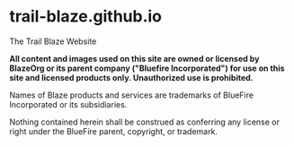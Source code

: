 # trail-blaze.github.io
The Trail Blaze Website

**All content and images used on this site are owned or licensed by BlazeOrg or its parent company ("Bluefire Incorporated") for use on this site and licensed products only. Unauthorized use is prohibited.**

Names of Blaze products and services are trademarks of BlueFire Incorporated or its subsidiaries.

Nothing contained herein shall be construed as conferring any license or right under the BlueFire parent, copyright, or trademark.

<!--<a rel="license" href="http://creativecommons.org/licenses/by-sa/4.0/"><img alt="Creative Commons License" style="border-width:0" src="https://i.creativecommons.org/l/by-sa/4.0/88x31.png" /></a><br />All images displayed on this website are licensed under a <a rel="license" href="http://creativecommons.org/licenses/by-sa/4.0/">Creative Commons Attribution-ShareAlike 4.0 International License</a>.-->

<!-- 
88x31
80x15
--->

